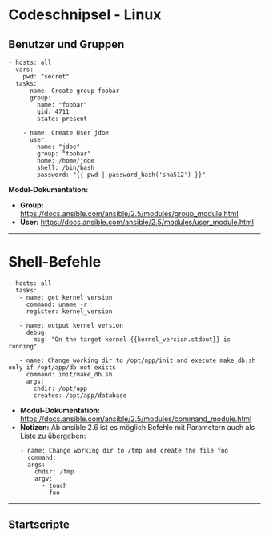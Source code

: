 # Codeschnipsel - Linux
## Benutzer und Gruppen
```
- hosts: all
  vars:
    pwd: "secret"
  tasks:
    - name: Create group foobar
      group:
        name: "foobar"
        gid: 4711
        state: present

    - name: Create User jdoe
      user:
        name: "jdoe"
        group: "foobar"
        home: /home/jdoe
        shell: /bin/bash
        password: "{{ pwd | password_hash('sha512') }}"
```
**Modul-Dokumentation:**
- **Group:** https://docs.ansible.com/ansible/2.5/modules/group_module.html
- **User:** https://docs.ansible.com/ansible/2.5/modules/user_module.html

---------------------------

# Shell-Befehle

```
- hosts: all
  tasks:
   - name: get kernel version
     command: uname -r
     register: kernel_version

   - name: output kernel version
     debug:
       msg: "On the target kernel {{kernel_version.stdout}} is running"

   - name: Change working dir to /opt/app/init and execute make_db.sh only if /opt/app/db not exists
     command: init/make_db.sh
     args:
       chdir: /opt/app
       creates: /opt/app/database
```

 - **Modul-Dokumentation:** https://docs.ansible.com/ansible/2.5/modules/command_module.html
 - **Notizen:** Ab ansible 2.6 ist es möglich Befehle mit Parametern auch als Liste zu übergeben:
   ```
   - name: Change working dir to /tmp and create the file foo 
     command:
     args:
       chdir: /tmp
       argv:
         - touch
         - foo
   ```

---------------------------

## Startscripte
